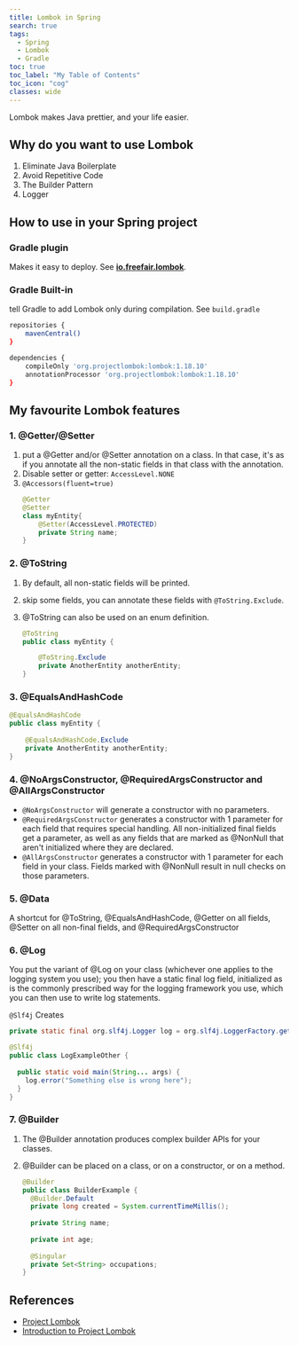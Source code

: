 ```yaml
---
title: Lombok in Spring
search: true
tags: 
  - Spring
  - Lombok
  - Gradle
toc: true
toc_label: "My Table of Contents"
toc_icon: "cog"
classes: wide
---
```


Lombok makes Java prettier, and your life easier.

## Why do you want to use Lombok

1. Eliminate Java Boilerplate
2. Avoid Repetitive Code
3. The Builder Pattern
4. Logger

## How to use in your Spring project

### Gradle plugin

Makes it easy to deploy. See **[io.freefair.lombok](https://plugins.gradle.org/plugin/io.freefair.lombok)**.


### Gradle Built-in

tell Gradle to add Lombok only during compilation. See `build.gradle`

```bash
repositories {
    mavenCentral()
}

dependencies {
    compileOnly 'org.projectlombok:lombok:1.18.10'
    annotationProcessor 'org.projectlombok:lombok:1.18.10'
}
```


## My favourite Lombok features

### 1. @Getter/@Setter

1. put a @Getter and/or @Setter annotation on a class. In that case, it's as if you annotate all the non-static fields in that class with the annotation.
2. Disable setter or getter: `AccessLevel.NONE`
3. `@Accessors(fluent=true)` 
    ```java
    @Getter
    @Setter
    class myEntity{
        @Setter(AccessLevel.PROTECTED) 
        private String name;
    }
    ```

### 2. @ToString

1. By default, all non-static fields will be printed. 
2. skip some fields, you can annotate these fields with `@ToString.Exclude`.
3. @ToString can also be used on an enum definition.
    
    ```java
    @ToString
    public class myEntity {
    
        @ToString.Exclude 
        private AnotherEntity anotherEntity;
    }  
    ```

### 3. @EqualsAndHashCode

```java
@EqualsAndHashCode
public class myEntity {
    
    @EqualsAndHashCode.Exclude
    private AnotherEntity anotherEntity;
}
```
    
### 4. @NoArgsConstructor, @RequiredArgsConstructor and @AllArgsConstructor

- `@NoArgsConstructor` will generate a constructor with no parameters.
- `@RequiredArgsConstructor` generates a constructor with 1 parameter for each field that requires special handling. All non-initialized final fields get a parameter, as well as any fields that are marked as @NonNull that aren't initialized where they are declared.
- `@AllArgsConstructor` generates a constructor with 1 parameter for each field in your class. Fields marked with @NonNull result in null checks on those parameters.


### 5. @Data

A shortcut for @ToString, @EqualsAndHashCode, @Getter on all fields, @Setter on all non-final fields, and @RequiredArgsConstructor


### 6. @Log

You put the variant of @Log on your class (whichever one applies to the logging system you use); you then have a static final log field, initialized as is the commonly prescribed way for the logging framework you use, which you can then use to write log statements.

`@Slf4j`  Creates 

```java
private static final org.slf4j.Logger log = org.slf4j.LoggerFactory.getLogger(LogExample.class);
```
```java
@Slf4j
public class LogExampleOther {
  
  public static void main(String... args) {
    log.error("Something else is wrong here");
  }
}
```


### 7. @Builder

1. The @Builder annotation produces complex builder APIs for your classes.
2. @Builder can be placed on a class, or on a constructor, or on a method.

    ```java
    @Builder
    public class BuilderExample {
      @Builder.Default 
      private long created = System.currentTimeMillis();
      
      private String name;
      
      private int age;
      
      @Singular 
      private Set<String> occupations;
    }
    ```


## References 

- [Project Lombok](https://projectlombok.org/)
- [Introduction to Project Lombok](https://www.baeldung.com/intro-to-project-lombok)